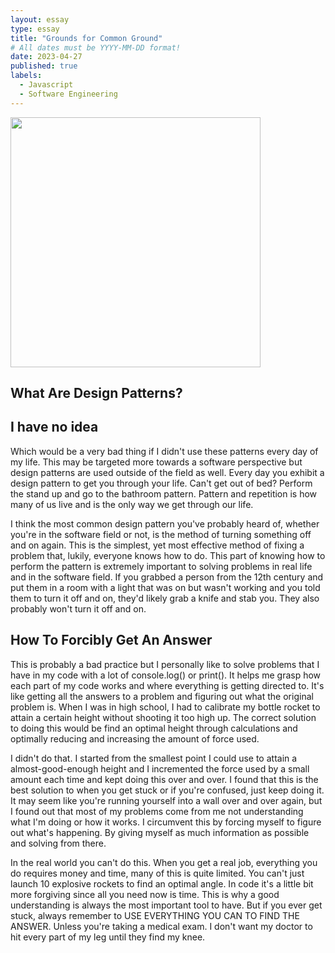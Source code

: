 ```yaml
---
layout: essay
type: essay
title: "Grounds for Common Ground"
# All dates must be YYYY-MM-DD format!
date: 2023-04-27
published: true
labels:
  - Javascript
  - Software Engineering
---
```


<img width="400px" class="rounded float-start pe-4" src="../img/essays/patterns.png">

## What Are Design Patterns?
## I have no idea

Which would be a very bad thing if I didn't use these patterns every day of my life. This may be targeted more towards a software perspective but design patterns are used outside of the field as well. Every day you exhibit a design pattern to get you through your life. Can't get out of bed? Perform the stand up and go to the bathroom pattern. Pattern and repetition is how many of us live and is the only way we get through our life. 

I think the most common design pattern you've probably heard of, whether you're in the software field or not, is the method of turning something off and on again. This is the simplest, yet most effective method of fixing a problem that, lukily, everyone knows how to do. This part of knowing how to perform the pattern is extremely important to solving problems in real life and in the software field. If you grabbed a person from the 12th century and put them in a room with a light that was on but wasn't working and you told them to turn it off and on, they'd likely grab a knife and stab you. They also probably won't turn it off and on.

## How To Forcibly Get An Answer

This is probably a bad practice but I personally like to solve problems that I have in my code with a lot of console.log() or print(). It helps me grasp how each part of my code works and where everything is getting directed to. It's like getting all the answers to a problem and figuring out what the original problem is. When I was in high school, I had to calibrate my bottle rocket to attain a certain height without shooting it too high up. The correct solution to doing this would be find an optimal height through calculations and optimally reducing and increasing the amount of force used.

I didn't do that. I started from the smallest point I could use to attain a almost-good-enough height and I incremented the force used by a small amount each time and kept doing this over and over. I found that this is the best solution to when you get stuck or if you're confused, just keep doing it. It may seem like you're running yourself into a wall over and over again, but I found out that most of my problems come from me not understanding what I'm doing or how it works. I circumvent this by forcing myself to figure out what's happening. By giving myself as much information as possible and solving from there.

In the real world you can't do this. When you get a real job, everything you do requires money and time, many of this is quite limited. You can't just launch 10 explosive rockets to find an optimal angle. In code it's a little bit more forgiving since all you need now is time. This is why a good understanding is always the most important tool to have. But if you ever get stuck, always remember to USE EVERYTHING YOU CAN TO FIND THE ANSWER. Unless you're taking a medical exam. I don't want my doctor to hit every part of my leg until they find my knee.
